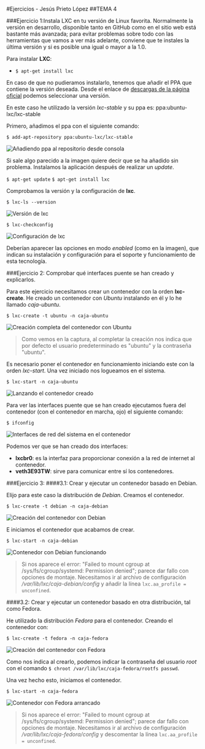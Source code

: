 #Ejercicios - Jesús Prieto López
##TEMA 4

###Ejercicio 1:Instala LXC en tu versión de Linux favorita. Normalmente la versión en desarrollo, disponible tanto en GitHub como en el sitio web está bastante más avanzada; para evitar problemas sobre todo con las herramientas que vamos a ver más adelante, conviene que te instales la última versión y si es posible una igual o mayor a la 1.0.

Para instalar **LXC**:

- `$ apt-get install lxc`

En caso de que no pudieramos instalarlo, tenemos que añadir el PPA que contiene la versión deseada. Desde el enlace de [descargas de la página oficial](https://linuxcontainers.org/lxc/downloads/) podemos seleccionar una versión.

En este caso he utilizado la versión *lxc-stable* y su ppa es: ppa:ubuntu-lxc/lxc-stable

Primero, añadimos el ppa con el siguiente comando:

`$ add-apt-repository ppa:ubuntu-lxc/lxc-stable`

![Añadiendo ppa al repositorio desde consola](http://i1175.photobucket.com/albums/r628/jesusgorillo/cap1_zps6iqs6b4u.png)

Si sale algo parecido a la imagen quiere decir que se ha añadido sin problema. Instalamos la aplicación después de realizar un *update*.

`$ apt-get update`
`$ apt-get install lxc`

Comprobamos la versión y la configuración de **lxc**. 

`$ lxc-ls --version`

![Versión de lxc](http://i1175.photobucket.com/albums/r628/jesusgorillo/cap5_zpsp9edb62z.png)

`$ lxc-checkconfig`

![Configuración de lxc](http://i1175.photobucket.com/albums/r628/jesusgorillo/cap2_zpsqnlgvb6a.png)

Deberían aparecer las opciones en modo *enabled* (como en la imagen), que indican su instalación y configuración para el soporte y funcionamiento de esta tecnología.


###Ejercicio 2: Comprobar qué interfaces puente se han creado y explicarlos.

Para este ejercicio necesitamos crear un contenedor con la orden **lxc-create**. He creado un contenedor con *Ubuntu* instalando en él y lo he llamado *caja-ubuntu*.

`$ lxc-create -t ubuntu -n caja-ubuntu`

![Creación completa del contenedor con Ubuntu](http://i1175.photobucket.com/albums/r628/jesusgorillo/cap3_zpstyjpy8ae.png)

> Como vemos en la captura, al completar la creación nos indica que por defecto el usuario predeterminado es "ubuntu" y la contraseña "ubuntu".

Es necesario poner el contenedor en funcionamiento iniciando este con la orden *lxc-start*. Una vez iniciado nos logueamos en el sistema.

`$ lxc-start -n caja-ubuntu`

![Lanzando el contenedor creado](http://i1175.photobucket.com/albums/r628/jesusgorillo/cap4_zpsdu9ga1er.png)

Para ver las interfaces puente que se han creado ejecutamos fuera del contenedor (con el contenedor en marcha, ojo) el siguiente comando:

`$ ifconfig`

![Interfaces de red del sistema en el contenedor](http://i1175.photobucket.com/albums/r628/jesusgorillo/cap6_zpsvjrtil9w.png)

Podemos ver que se han creado dos interfaces:

- **lxcbr0**: es la interfaz para proporcionar conexión a la red de internet al contenedor.
- **veth3E93TW**: sirve para comunicar entre sí los contenedores.


###Ejercicio 3: 
####3.1: Crear y ejecutar un contenedor basado en Debian.

Elijo para este caso la distribución de *Debian*. Creamos el contenedor.

`$ lxc-create -t debian -n caja-debian`

![Creación del contenedor con Debian](http://i1175.photobucket.com/albums/r628/jesusgorillo/cap7_zpskpvvq5zw.png)

E iniciamos el contenedor que acabamos de crear.

`$ lxc-start -n caja-debian`

![Contenedor con Debian funcionando](http://i1175.photobucket.com/albums/r628/jesusgorillo/cap8_zpssjfsexhk.png)

> Si nos aparece el error: "Failed to mount cgroup at /sys/fs/cgroup/systemd: Permission denied"; parece dar fallo con opciones de montaje. Necesitamos ir al archivo de configuración */var/lib/lxc/caja-debian/config* y añadir la línea `lxc.aa_profile = unconfined`.

####3.2: Crear y ejecutar un contenedor basado en otra distribución, tal como Fedora.

He utilizado la distribución *Fedora* para el contenedor. Creando el contenedor con:

`$ lxc-create -t fedora -n caja-fedora`

![Creación del contenedor con Fedora](http://i1175.photobucket.com/albums/r628/jesusgorillo/cap9_zpshtozqpjb.png)

Como nos indica al crearlo, podemos indicar la contraseña del usuario *root* con el comando `$ chroot /var/lib/lxc/caja-fedora/rootfs passwd`.

Una vez hecho esto, iniciamos el contenedor.

`$ lxc-start -n caja-fedora`

![Contenedor con Fedora arrancado](http://i1175.photobucket.com/albums/r628/jesusgorillo/cap10_zps67z05y2o.png)


> Si nos aparece el error: "Failed to mount cgroup at /sys/fs/cgroup/systemd: Permission denied"; parece dar fallo con opciones de montaje. Necesitamos ir al archivo de configuración */var/lib/lxc/caja-fedora/config* y descomentar la línea `lxc.aa_profile = unconfined`.
